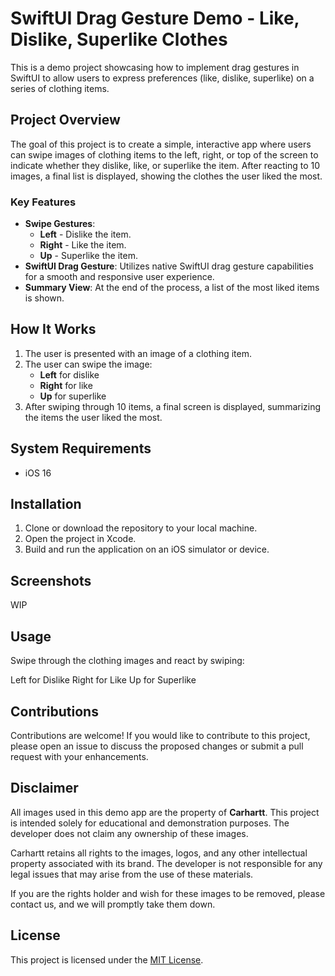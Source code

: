 # SwiftUI Drag Gesture Demo - Like, Dislike, Superlike Clothes

This is a demo project showcasing how to implement drag gestures in SwiftUI to allow users to express preferences (like, dislike, superlike) on a series of clothing items.

## Project Overview

The goal of this project is to create a simple, interactive app where users can swipe images of clothing items to the left, right, or top of the screen to indicate whether they dislike, like, or superlike the item. After reacting to 10 images, a final list is displayed, showing the clothes the user liked the most.

### Key Features

- **Swipe Gestures**: 
  - **Left** - Dislike the item.
  - **Right** - Like the item.
  - **Up** - Superlike the item.
- **SwiftUI Drag Gesture**: Utilizes native SwiftUI drag gesture capabilities for a smooth and responsive user experience.
- **Summary View**: At the end of the process, a list of the most liked items is shown.

## How It Works

1. The user is presented with an image of a clothing item.
2. The user can swipe the image:
   - **Left** for dislike
   - **Right** for like
   - **Up** for superlike
3. After swiping through 10 items, a final screen is displayed, summarizing the items the user liked the most.

## System Requirements

- iOS 16

## Installation

1. Clone or download the repository to your local machine.
2. Open the project in Xcode.
3. Build and run the application on an iOS simulator or device.

## Screenshots

WIP

## Usage

Swipe through the clothing images and react by swiping:

Left for Dislike
Right for Like
Up for Superlike

## Contributions

Contributions are welcome! If you would like to contribute to this project, please open an issue to discuss the proposed changes or submit a pull request with your enhancements.

## Disclaimer

All images used in this demo app are the property of **Carhartt**. This project is intended solely for educational and demonstration purposes. The developer does not claim any ownership of these images. 

Carhartt retains all rights to the images, logos, and any other intellectual property associated with its brand. The developer is not responsible for any legal issues that may arise from the use of these materials.

If you are the rights holder and wish for these images to be removed, please contact us, and we will promptly take them down.

## License

This project is licensed under the [MIT License](LICENSE).
